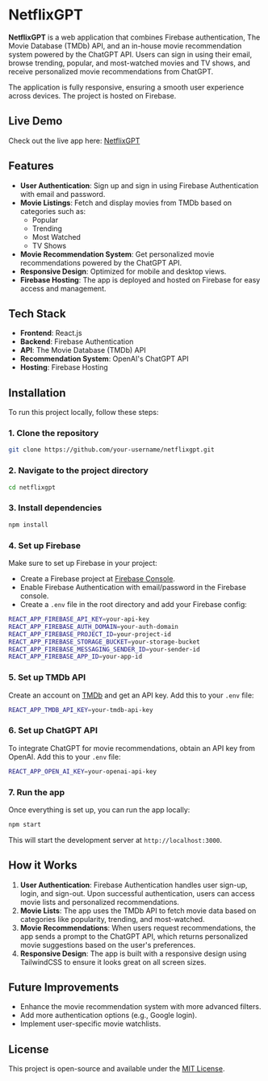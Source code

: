 # NetflixGPT

**NetflixGPT** is a web application that combines Firebase authentication, The Movie Database (TMDb) API, and an in-house movie recommendation system powered by the ChatGPT API. Users can sign in using their email, browse trending, popular, and most-watched movies and TV shows, and receive personalized movie recommendations from ChatGPT.

The application is fully responsive, ensuring a smooth user experience across devices. The project is hosted on Firebase.

## Live Demo

Check out the live app here: [NetflixGPT](https://netflixgpt-b34aa.web.app)

## Features

- **User Authentication**: Sign up and sign in using Firebase Authentication with email and password.
- **Movie Listings**: Fetch and display movies from TMDb based on categories such as:
  - Popular
  - Trending
  - Most Watched
  - TV Shows
- **Movie Recommendation System**: Get personalized movie recommendations powered by the ChatGPT API.
- **Responsive Design**: Optimized for mobile and desktop views.
- **Firebase Hosting**: The app is deployed and hosted on Firebase for easy access and management.

## Tech Stack

- **Frontend**: React.js
- **Backend**: Firebase Authentication
- **API**: The Movie Database (TMDb) API
- **Recommendation System**: OpenAI's ChatGPT API
- **Hosting**: Firebase Hosting

## Installation

To run this project locally, follow these steps:

### 1. Clone the repository

```bash
git clone https://github.com/your-username/netflixgpt.git
```

### 2. Navigate to the project directory

```bash
cd netflixgpt
```

### 3. Install dependencies

```bash
npm install
```

### 4. Set up Firebase

Make sure to set up Firebase in your project:

- Create a Firebase project at [Firebase Console](https://console.firebase.google.com/).
- Enable Firebase Authentication with email/password in the Firebase console.
- Create a `.env` file in the root directory and add your Firebase config:

```bash
REACT_APP_FIREBASE_API_KEY=your-api-key
REACT_APP_FIREBASE_AUTH_DOMAIN=your-auth-domain
REACT_APP_FIREBASE_PROJECT_ID=your-project-id
REACT_APP_FIREBASE_STORAGE_BUCKET=your-storage-bucket
REACT_APP_FIREBASE_MESSAGING_SENDER_ID=your-sender-id
REACT_APP_FIREBASE_APP_ID=your-app-id
```

### 5. Set up TMDb API

Create an account on [TMDb](https://www.themoviedb.org/) and get an API key. Add this to your `.env` file:

```bash
REACT_APP_TMDB_API_KEY=your-tmdb-api-key
```

### 6. Set up ChatGPT API

To integrate ChatGPT for movie recommendations, obtain an API key from OpenAI. Add this to your `.env` file:

```bash
REACT_APP_OPEN_AI_KEY=your-openai-api-key
```

### 7. Run the app

Once everything is set up, you can run the app locally:

```bash
npm start
```

This will start the development server at `http://localhost:3000`.

## How it Works

1. **User Authentication**: Firebase Authentication handles user sign-up, login, and sign-out. Upon successful authentication, users can access movie lists and personalized recommendations.
2. **Movie Lists**: The app uses the TMDb API to fetch movie data based on categories like popularity, trending, and most-watched.
3. **Movie Recommendations**: When users request recommendations, the app sends a prompt to the ChatGPT API, which returns personalized movie suggestions based on the user's preferences.
4. **Responsive Design**: The app is built with a responsive design using TailwindCSS to ensure it looks great on all screen sizes.

## Future Improvements

- Enhance the movie recommendation system with more advanced filters.
- Add more authentication options (e.g., Google login).
- Implement user-specific movie watchlists.

## License

This project is open-source and available under the [MIT License](LICENSE).

